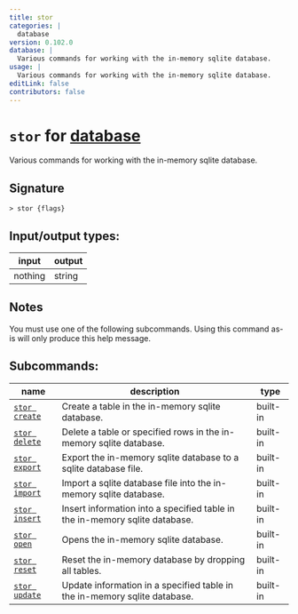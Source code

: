 ```yaml
---
title: stor
categories: |
  database
version: 0.102.0
database: |
  Various commands for working with the in-memory sqlite database.
usage: |
  Various commands for working with the in-memory sqlite database.
editLink: false
contributors: false
---
```

<!-- This file is automatically generated. Please edit the command in https://github.com/nushell/nushell instead. -->

# `stor` for [database](/commands/categories/database.md)

<div class='command-title'>Various commands for working with the in-memory sqlite database.</div>

## Signature

```> stor {flags} ```


## Input/output types:

| input   | output |
| ------- | ------ |
| nothing | string |

## Notes
You must use one of the following subcommands. Using this command as-is will only produce this help message.

## Subcommands:

| name                                           | description                                                                 | type     |
| ---------------------------------------------- | --------------------------------------------------------------------------- | -------- |
| [`stor create`](/commands/docs/stor_create.md) | Create a table in the in-memory sqlite database.                            | built-in |
| [`stor delete`](/commands/docs/stor_delete.md) | Delete a table or specified rows in the in-memory sqlite database.          | built-in |
| [`stor export`](/commands/docs/stor_export.md) | Export the in-memory sqlite database to a sqlite database file.             | built-in |
| [`stor import`](/commands/docs/stor_import.md) | Import a sqlite database file into the in-memory sqlite database.           | built-in |
| [`stor insert`](/commands/docs/stor_insert.md) | Insert information into a specified table in the in-memory sqlite database. | built-in |
| [`stor open`](/commands/docs/stor_open.md)     | Opens the in-memory sqlite database.                                        | built-in |
| [`stor reset`](/commands/docs/stor_reset.md)   | Reset the in-memory database by dropping all tables.                        | built-in |
| [`stor update`](/commands/docs/stor_update.md) | Update information in a specified table in the in-memory sqlite database.   | built-in |